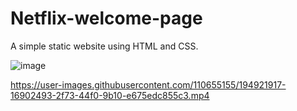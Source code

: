 # Netflix-welcome-page

A simple static website using HTML and CSS.

![image](https://user-images.githubusercontent.com/110655155/194921374-84df8c33-9995-44c2-8abd-0a5454fa673e.png)


https://user-images.githubusercontent.com/110655155/194921917-16902493-2f73-44f0-9b10-e675edc855c3.mp4


